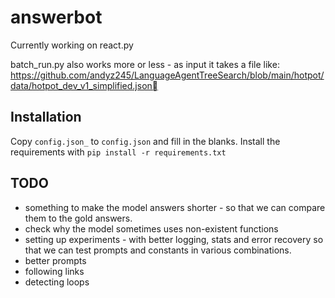 # answerbot

Currently working on react.py

batch_run.py also works more or less - as input it takes a file like: https://github.com/andyz245/LanguageAgentTreeSearch/blob/main/hotpot/data/hotpot_dev_v1_simplified.json

## Installation

Copy `config.json_` to `config.json` and fill in the blanks.
Install the requirements with `pip install -r requirements.txt`

## TODO
* something to make the model answers shorter - so that we can compare them to the gold answers.
* check why the model sometimes uses non-existent functions
* setting up experiments - with better logging, stats and error recovery so that we can test prompts and constants in various combinations.
* better prompts
* following links
* detecting loops
